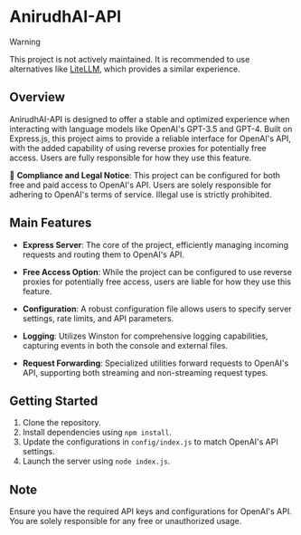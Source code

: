 # AnirudhAI-API

> [!WARNING]  
> This project is not actively maintained. It is recommended to use alternatives like [LiteLLM](https://www.litellm.ai/), which provides a similar experience. 

## Overview

AnirudhAI-API is designed to offer a stable and optimized experience when interacting with language models like OpenAI's GPT-3.5 and GPT-4. Built on Express.js, this project aims to provide a reliable interface for OpenAI's API, with the added capability of using reverse proxies for potentially free access. Users are fully responsible for how they use this feature.

🚨 **Compliance and Legal Notice**: This project can be configured for both free and paid access to OpenAI's API. Users are solely responsible for adhering to OpenAI's terms of service. Illegal use is strictly prohibited.

## Main Features

- **Express Server**: The core of the project, efficiently managing incoming requests and routing them to OpenAI's API.

- **Free Access Option**: While the project can be configured to use reverse proxies for potentially free access, users are liable for how they use this feature.

- **Configuration**: A robust configuration file allows users to specify server settings, rate limits, and API parameters.

- **Logging**: Utilizes Winston for comprehensive logging capabilities, capturing events in both the console and external files.

- **Request Forwarding**: Specialized utilities forward requests to OpenAI's API, supporting both streaming and non-streaming request types.

## Getting Started

1. Clone the repository.
2. Install dependencies using `npm install`.
3. Update the configurations in `config/index.js` to match OpenAI's API settings.
4. Launch the server using `node index.js`.

## Note

Ensure you have the required API keys and configurations for OpenAI's API. You are solely responsible for any free or unauthorized usage.
